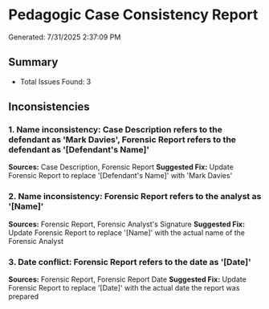# Pedagogic Case Consistency Report
Generated: 7/31/2025 2:37:09 PM

## Summary
- Total Issues Found: 3

## Inconsistencies

### 1. Name inconsistency: Case Description refers to the defendant as 'Mark Davies', Forensic Report refers to the defendant as '[Defendant's Name]'
**Sources:** Case Description, Forensic Report
**Suggested Fix:** Update Forensic Report to replace '[Defendant's Name]' with 'Mark Davies'

### 2. Name inconsistency: Forensic Report refers to the analyst as '[Name]'
**Sources:** Forensic Report, Forensic Analyst's Signature
**Suggested Fix:** Update Forensic Report to replace '[Name]' with the actual name of the Forensic Analyst

### 3. Date conflict: Forensic Report refers to the date as '[Date]'
**Sources:** Forensic Report, Forensic Report Date
**Suggested Fix:** Update Forensic Report to replace '[Date]' with the actual date the report was prepared

